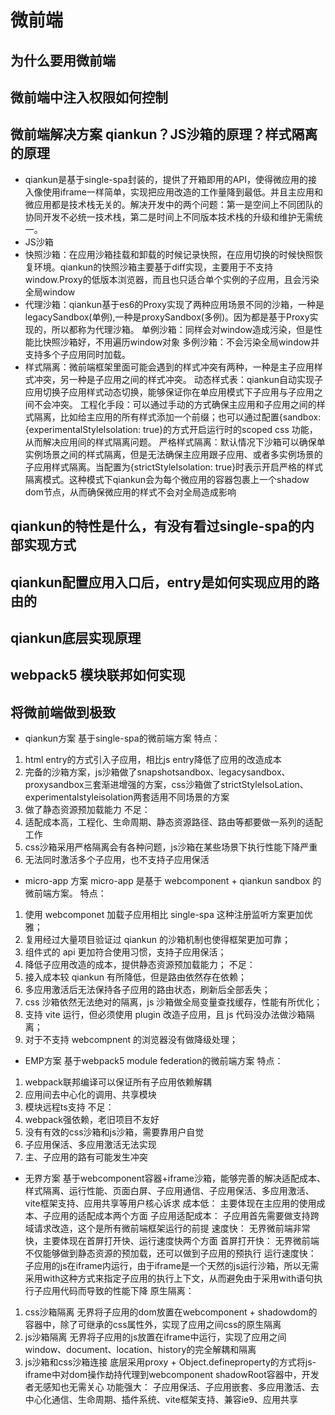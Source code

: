 # 微前端
## 为什么要用微前端

## 微前端中注入权限如何控制

## 微前端解决方案 qiankun？JS沙箱的原理？样式隔离的原理
- qiankun是基于single-spa封装的，提供了开箱即用的API，使得微应用的接入像使用iframe一样简单，实现把应用改造的工作量降到最低。并且主应用和微应用都是技术栈无关的。解决开发中的两个问题：第一是空间上不同团队的协同开发不必统一技术栈，第二是时间上不同版本技术栈的升级和维护无需统一。
- JS沙箱
- 快照沙箱：在应用沙箱挂载和卸载的时候记录快照，在应用切换的时候快照恢复环境。qiankun的快照沙箱主要基于diff实现，主要用于不支持window.Proxy的低版本浏览器，而且也只适合单个实例的子应用，且会污染全局window
- 代理沙箱：qiankun基于es6的Proxy实现了两种应用场景不同的沙箱，一种是legacySandbox(单例),一种是proxySandbox(多例)。因为都是基于Proxy实现的，所以都称为代理沙箱。
单例沙箱：同样会对window造成污染，但是性能比快照沙箱好，不用遍历window对象
多例沙箱：不会污染全局window并支持多个子应用同时加载。
- 样式隔离：微前端框架里面可能会遇到的样式冲突有两种，一种是主子应用样式冲突，另一种是子应用之间的样式冲突。
动态样式表：qiankun自动实现子应用切换子应用样式动态切换，能够保证你在单应用模式下子应用与子应用之间不会冲突。
工程化手段：可以通过手动的方式确保主应用和子应用之间的样式隔离，比如给主应用的所有样式添加一个前缀；也可以通过配置{sandbox: {experimentalStyleIsolation: true}的方式开启运行时的scoped css 功能，从而解决应用间的样式隔离问题。
严格样式隔离：默认情况下沙箱可以确保单实例场景之间的样式隔离，但是无法确保主应用跟子应用、或者多实例场景的子应用样式隔离。当配置为{strictStyleIsolation: true}时表示开启严格的样式隔离模式。这种模式下qiankun会为每个微应用的容器包裹上一个shadow dom节点，从而确保微应用的样式不会对全局造成影响

## qiankun的特性是什么，有没有看过single-spa的内部实现方式

## qiankun配置应用入口后，entry是如何实现应用的路由的

## qiankun底层实现原理

## webpack5 模块联邦如何实现

## 将微前端做到极致
- qiankun方案
基于single-spa的微前端方案
特点：
1. html entry的方式引入子应用，相比js entry降低了应用的改造成本
2. 完备的沙箱方案，js沙箱做了snapshotsandbox、legacysandbox、proxysandbox三套渐进增强的方案，css沙箱做了strictStyleIsoLation、experimentalstyleisolation两套适用不同场景的方案
3. 做了静态资源预加载能力
不足：
1. 适配成本高，工程化、生命周期、静态资源路径、路由等都要做一系列的适配工作
2. css沙箱采用严格隔离会有各种问题，js沙箱在某些场景下执行性能下降严重
3. 无法同时激活多个子应用，也不支持子应用保活
- micro-app 方案
micro-app 是基于 webcomponent + qiankun sandbox 的微前端方案。
特点：
1. 使用 webcomponet 加载子应用相比 single-spa 这种注册监听方案更加优雅；
2. 复用经过大量项目验证过 qiankun 的沙箱机制也使得框架更加可靠；
3. 组件式的 api 更加符合使用习惯，支持子应用保活；
4. 降低子应用改造的成本，提供静态资源预加载能力；
不足：
1. 接入成本较 qiankun 有所降低，但是路由依然存在依赖；
2. 多应用激活后无法保持各子应用的路由状态，刷新后全部丢失；
3. css 沙箱依然无法绝对的隔离，js 沙箱做全局变量查找缓存，性能有所优化；
4. 支持 vite 运行，但必须使用 plugin 改造子应用，且 js 代码没办法做沙箱隔离；
5. 对于不支持 webcompnent 的浏览器没有做降级处理；
- EMP方案
基于webpack5 module federation的微前端方案
特点：
1. webpack联邦编译可以保证所有子应用依赖解耦
2. 应用间去中心化的调用、共享模块
3. 模块远程ts支持
不足：
1. webpack强依赖，老旧项目不友好
2. 没有有效的css沙箱和js沙箱，需要靠用户自觉
3. 子应用保活、多应用激活无法实现
4. 主、子应用的路有可能发生冲突
- 无界方案
基于webcomponent容器+iframe沙箱，能够完善的解决适配成本、样式隔离、运行性能、页面白屏、子应用通信、子应用保活、多应用激活、vite框架支持、应用共享等用户核心诉求
成本低：
主要体现在主应用的使用成本、子应用的适配成本两个方面
子应用适配成本：
子应用首先需要做支持跨域请求改造，这个是所有微前端框架运行的前提
速度快：
无界微前端非常快，主要体现在首屏打开快、运行速度快两个方面
首屏打开快：
无界微前端不仅能够做到静态资源的预加载，还可以做到子应用的预执行
运行速度快：
子应用的js在iframe内运行，由于iframe是一个天然的js运行沙箱，所以无需采用with这种方式来指定子应用的执行上下文，从而避免由于采用with语句执行子应用代码而导致的性能下降
原生隔离：
1. css沙箱隔离
无界将子应用的dom放置在webcomponent + shadowdom的容器中，除了可继承的css属性外，实现了应用之间css的原生隔离
2. js沙箱隔离
无界将子应用的js放置在iframe中运行，实现了应用之间window、document、location、history的完全解耦和隔离
3. js沙箱和css沙箱连接
底层采用proxy + Object.defineproperty的方式将js-iframe中对dom操作劫持代理到webcomponent shadowRoot容器中，开发者无感知也无需关心
功能强大：
子应用保活、子应用嵌套、多应用激活、去中心化通信、生命周期、插件系统、vite框架支持、兼容ie9、应用共享